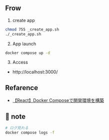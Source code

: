 ## Frow

1. create app
```bash
chmod 755 _create_app.sh
./_create_app.sh
```

2. App launch
```bash
docker compose up -d
```

3. Access
* http://localhost:3000/

## Refarence
* [【React】Docker Composeで開発環境を構築](https://zenn.dev/chida/articles/51ba4ec06a0724)

## 📓 note

```bash
# ログ見れる
docker compose logs -f
```
